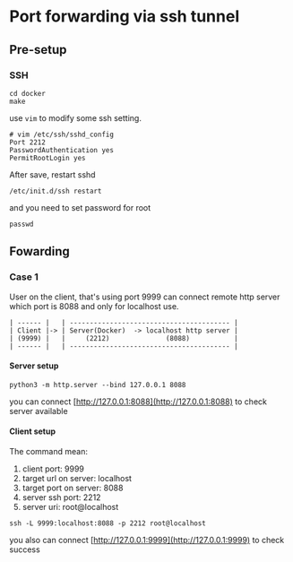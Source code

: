 # Port forwarding via ssh tunnel

## Pre-setup

### SSH

```shell
cd docker
make
```

use `vim` to modify some ssh setting.  

```
# vim /etc/ssh/sshd_config
Port 2212
PasswordAuthentication yes
PermitRootLogin yes
```

After save, restart sshd  

```shell
/etc/init.d/ssh restart
```

and you need to set password for root  

```shell
passwd
```

## Fowarding

### Case 1

User on the client, that's using port 9999 can connect remote http server which port is 8088 and only for localhost use.  

```shell
| ------ |   | ---------------------------------------- |
| Client |-> | Server(Docker)  -> localhost http server |
| (9999) |   |     (2212)              (8088)           |
| ------ |   | ---------------------------------------- |
``````


#### Server setup

```shell
python3 -m http.server --bind 127.0.0.1 8088
```

you can connect [http://127.0.0.1:8088](http://127.0.0.1:8088) to check server available  

#### Client setup

The command mean:  
1. client port: 9999
2. target url on server: localhost
3. target port on server: 8088
4. server ssh port: 2212
5. server uri: root@localhost

```shell
ssh -L 9999:localhost:8088 -p 2212 root@localhost
```

you also can connect [http://127.0.0.1:9999](http://127.0.0.1:9999) to check success  
